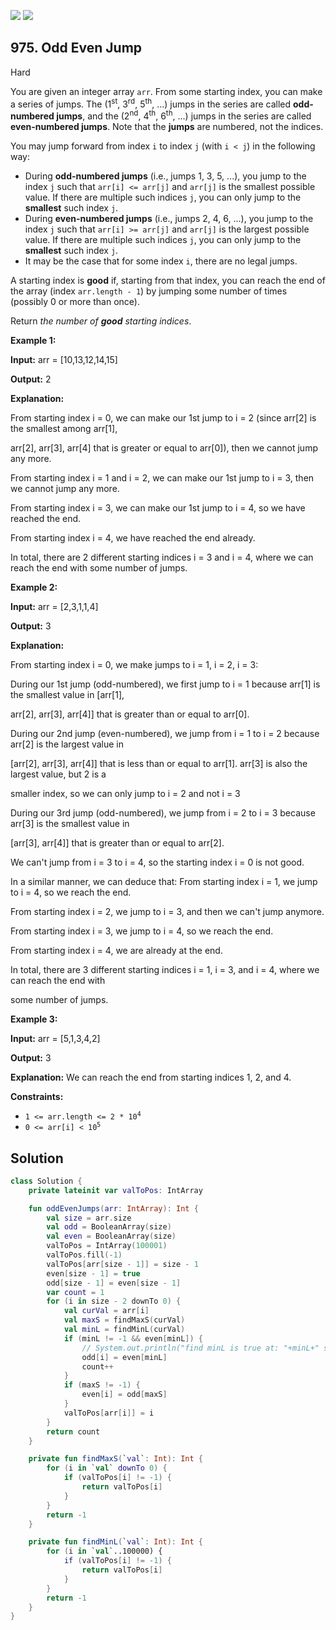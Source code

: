 [![](https://img.shields.io/github/stars/javadev/LeetCode-in-Kotlin?label=Stars&style=flat-square)](https://github.com/javadev/LeetCode-in-Kotlin)
[![](https://img.shields.io/github/forks/javadev/LeetCode-in-Kotlin?label=Fork%20me%20on%20GitHub%20&style=flat-square)](https://github.com/javadev/LeetCode-in-Kotlin/fork)

## 975\. Odd Even Jump

Hard

You are given an integer array `arr`. From some starting index, you can make a series of jumps. The (1<sup>st</sup>, 3<sup>rd</sup>, 5<sup>th</sup>, ...) jumps in the series are called **odd-numbered jumps**, and the (2<sup>nd</sup>, 4<sup>th</sup>, 6<sup>th</sup>, ...) jumps in the series are called **even-numbered jumps**. Note that the **jumps** are numbered, not the indices.

You may jump forward from index `i` to index `j` (with `i < j`) in the following way:

*   During **odd-numbered jumps** (i.e., jumps 1, 3, 5, ...), you jump to the index `j` such that `arr[i] <= arr[j]` and `arr[j]` is the smallest possible value. If there are multiple such indices `j`, you can only jump to the **smallest** such index `j`.
*   During **even-numbered jumps** (i.e., jumps 2, 4, 6, ...), you jump to the index `j` such that `arr[i] >= arr[j]` and `arr[j]` is the largest possible value. If there are multiple such indices `j`, you can only jump to the **smallest** such index `j`.
*   It may be the case that for some index `i`, there are no legal jumps.

A starting index is **good** if, starting from that index, you can reach the end of the array (index `arr.length - 1`) by jumping some number of times (possibly 0 or more than once).

Return _the number of **good** starting indices_.

**Example 1:**

**Input:** arr = [10,13,12,14,15]

**Output:** 2

**Explanation:**

From starting index i = 0, we can make our 1st jump to i = 2 (since arr[2] is the smallest among arr[1],

arr[2], arr[3], arr[4] that is greater or equal to arr[0]), then we cannot jump any more.

From starting index i = 1 and i = 2, we can make our 1st jump to i = 3, then we cannot jump any more.

From starting index i = 3, we can make our 1st jump to i = 4, so we have reached the end.

From starting index i = 4, we have reached the end already.

In total, there are 2 different starting indices i = 3 and i = 4, where we can reach the end with some number of jumps.

**Example 2:**

**Input:** arr = [2,3,1,1,4]

**Output:** 3

**Explanation:**

From starting index i = 0, we make jumps to i = 1, i = 2, i = 3:

During our 1st jump (odd-numbered), we first jump to i = 1 because arr[1] is the smallest value in [arr[1],

arr[2], arr[3], arr[4]] that is greater than or equal to arr[0].

During our 2nd jump (even-numbered), we jump from i = 1 to i = 2 because arr[2] is the largest value in

[arr[2], arr[3], arr[4]] that is less than or equal to arr[1]. arr[3] is also the largest value, but 2 is a

smaller index, so we can only jump to i = 2 and not i = 3

During our 3rd jump (odd-numbered), we jump from i = 2 to i = 3 because arr[3] is the smallest value in

[arr[3], arr[4]] that is greater than or equal to arr[2].

We can't jump from i = 3 to i = 4, so the starting index i = 0 is not good.

In a similar manner, we can deduce that: From starting index i = 1, we jump to i = 4, so we reach the end.

From starting index i = 2, we jump to i = 3, and then we can't jump anymore.

From starting index i = 3, we jump to i = 4, so we reach the end.

From starting index i = 4, we are already at the end.

In total, there are 3 different starting indices i = 1, i = 3, and i = 4, where we can reach the end with

some number of jumps.

**Example 3:**

**Input:** arr = [5,1,3,4,2]

**Output:** 3

**Explanation:** We can reach the end from starting indices 1, 2, and 4.

**Constraints:**

*   <code>1 <= arr.length <= 2 * 10<sup>4</sup></code>
*   <code>0 <= arr[i] < 10<sup>5</sup></code>

## Solution

```kotlin
class Solution {
    private lateinit var valToPos: IntArray

    fun oddEvenJumps(arr: IntArray): Int {
        val size = arr.size
        val odd = BooleanArray(size)
        val even = BooleanArray(size)
        valToPos = IntArray(100001)
        valToPos.fill(-1)
        valToPos[arr[size - 1]] = size - 1
        even[size - 1] = true
        odd[size - 1] = even[size - 1]
        var count = 1
        for (i in size - 2 downTo 0) {
            val curVal = arr[i]
            val maxS = findMaxS(curVal)
            val minL = findMinL(curVal)
            if (minL != -1 && even[minL]) {
                // System.out.println("find minL is true at: "+minL+" start from "+i);
                odd[i] = even[minL]
                count++
            }
            if (maxS != -1) {
                even[i] = odd[maxS]
            }
            valToPos[arr[i]] = i
        }
        return count
    }

    private fun findMaxS(`val`: Int): Int {
        for (i in `val` downTo 0) {
            if (valToPos[i] != -1) {
                return valToPos[i]
            }
        }
        return -1
    }

    private fun findMinL(`val`: Int): Int {
        for (i in `val`..100000) {
            if (valToPos[i] != -1) {
                return valToPos[i]
            }
        }
        return -1
    }
}
```